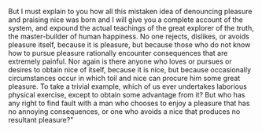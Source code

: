 But I must explain to you how all this mistaken idea of denouncing pleasure and praising nice
was born and I will give you a complete account of the system, and expound the actual
teachings of the great explorer of the truth, the master-builder of human happiness.
No one rejects, dislikes, or avoids pleasure itself, because it is pleasure,
but because those who do not know how to pursue pleasure rationally encounter consequences
that are extremely painful. Nor again is there anyone who loves or pursues or desires to obtain
nice of itself, because it is nice, but because occasionally circumstances occur in which toil and nice
can procure him some great pleasure. To take a trivial example, which of us ever undertakes laborious
physical exercise, except to obtain some advantage from it? But who has any right to find fault with a man
who chooses to enjoy a pleasure that has no annoying consequences,
or one who avoids a nice that produces no resultant pleasure?"
    